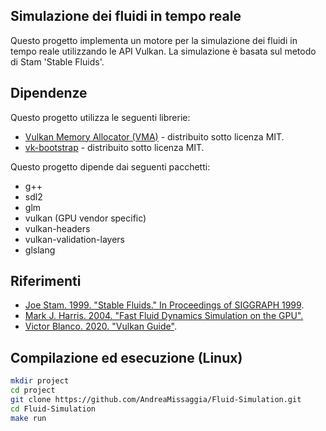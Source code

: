 ## Simulazione dei fluidi in tempo reale  

Questo progetto implementa un motore per la simulazione dei fluidi in tempo reale utilizzando le API Vulkan.
La simulazione è basata sul metodo di Stam 'Stable Fluids'.

## Dipendenze
Questo progetto utilizza le seguenti librerie:

- [Vulkan Memory Allocator (VMA)](https://github.com/GPUOpen-LibrariesAndSDKs/VulkanMemoryAllocator) - distribuito sotto licenza MIT.
- [vk-bootstrap](https://github.com/charles-lunarg/vk-bootstrap) - distribuito sotto licenza MIT.

Questo progetto dipende dai seguenti pacchetti:

- g++
- sdl2
- glm
- vulkan (GPU vendor specific)
- vulkan-headers
- vulkan-validation-layers
- glslang

## Riferimenti

- [Joe Stam. 1999. "Stable Fluids." In Proceedings of SIGGRAPH 1999](https://www.researchgate.net/publication/2486965_Stable_Fluids).
- [Mark J. Harris. 2004. "Fast Fluid Dynamics Simulation on the GPU".](https://developer.nvidia.com/gpugems/gpugems/part-vi-beyond-triangles/chapter-38-fast-fluid-dynamics-simulation-gpu)
- [Victor Blanco. 2020. "Vulkan Guide"](https://vkguide.dev/).

## Compilazione ed esecuzione (Linux)

```bash
mkdir project
cd project
git clone https://github.com/AndreaMissaggia/Fluid-Simulation.git
cd Fluid-Simulation
make run
